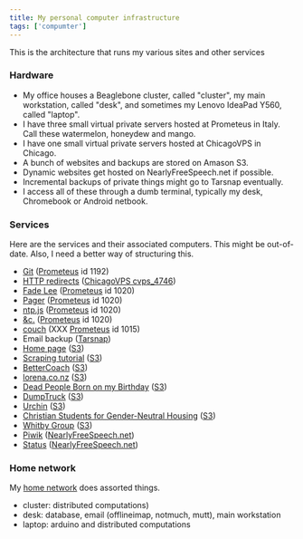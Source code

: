 ```yaml
---
title: My personal computer infrastructure
tags: ['compumter']
---
```


This is the architecture that runs my various sites and other services

### Hardware

* My office houses a Beaglebone cluster, called "cluster", my main
    workstation, called "desk", and sometimes my Lenovo IdeaPad Y560,
    called "laptop".
* I have three small virtual private servers hosted at Prometeus in Italy.
    Call these watermelon, honeydew and mango.
* I have one small virtual private servers hosted at ChicagoVPS in Chicago.
* A bunch of websites and backups are stored on Amason S3.
* Dynamic websites get hosted on NearlyFreeSpeech.net if possible.
* Incremental backups of private things might go to Tarsnap eventually.
* I access all of these through a dumb terminal, typically my desk, Chromebook
    or Android netbook.

### Services
Here are the services and their associated computers. This might be out-of-date.
Also, I need a better way of structuring this.

* [Git](http://git.thomaslevine.com) ([Prometeus](https://www.prometeus.net/billing/clientarea.php?action=products) id 1192)
* [HTTP redirects](http://redirect.thomaslevine.com) ([ChicagoVPS cvps_4746](https://manage.chicagovps.net:5656/control.php?_v=w2v2r2y2q2r2c4u2v284))
* [Fade Lee](http://fadelee.com) ([Prometeus](https://www.prometeus.net/billing/clientarea.php?action=products) id 1020)
* [Pager](http://pager.thomaslevine.com) ([Prometeus](https://www.prometeus.net/billing/clientarea.php?action=products) id 1020)
* [ntp.js](ttp://ntpjs.thomaslevine.com) ([Prometeus](https://www.prometeus.net/billing/clientarea.php?action=products) id 1020)
* [&c.](http://occurrence.thomaslevine.com) ([Prometeus](https://www.prometeus.net/billing/clientarea.php?action=products) id 1020)
* [couch](http://couch.thomasevine.com) (XXX [Prometeus](https://www.prometeus.net/billing/clientarea.php?action=products) id 1015)
* Email backup ([Tarsnap]())
* [Home page](http://www.thomaslevine.com) ([S3](https://console))
* [Scraping tutorial](http://scraperwiki.thomaslevine.com) ([S3](https://console.aws.amazon.com/s3/home))
* [BetterCoach](http://www.bettercoa.ch) ([S3](https://console.aws.amazon.com/s3/home))
* [lorena.co.nz](http://www.lorena.co.nz) ([S3](https://console.aws.amazon.com/s3/home))
* [Dead People Born on my Birthday](http://www.deadpeoplebornonmybirthday.com) ([S3](https://console.aws.amazon.com/s3/home))
* [DumpTruck](http://www.dumptruck.io) ([S3](https://console.aws.amazon.com/s3/home))
* [Urchin](http://www.urchin.sh) ([S3](https://console.aws.amazon.com/s3/home))
* [Christian Students for Gender-Neutral Housing](http://www.genderneutralhousing.org) ([S3](https://console.aws.amazon.com/s3/home))
* [Whitby Group](http://www.whitbygroup.com) ([S3](https://console.aws.amazon.com/s3/home))
* [Piwik](http://piwik.thomaslevine.com) ([NearlyFreeSpeech.net](https://members.nearlyfreespeech.net/tlevine/sites/thomaslevine-piwik))
* [Status](http://piwik.thomaslevine.com) ([NearlyFreeSpeech.net](https://members.nearlyfreespeech.net/tlevine/sites/thomaslevine-status))

### Home network
My [home network](http://chainsaw.chickenkiller.com) does assorted things.
* cluster: distributed computations)
* desk: database, email (offlineimap, notmuch, mutt), main workstation
* laptop: arduino and distributed computations
